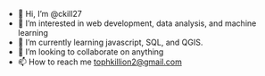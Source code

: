- 👋 Hi, I’m @ckill27
- 👀 I’m interested in web development, data analysis, and machine learning
- 🌱 I’m currently learning javascript, SQL, and QGIS.
- 💞️ I’m looking to collaborate on anything
- 📫 How to reach me tophkillion2@gmail.com

<!---
ckill27/ckill27 is a ✨ special ✨ repository because its `README.md` (this file) appears on your GitHub profile.
You can click the Preview link to take a look at your changes.
--->
